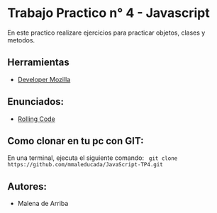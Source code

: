 # Trabajo Practico n° 4 - Javascript 

En este practico realizare ejercicios para practicar objetos, clases y metodos.

## Herramientas
- [Developer Mozilla](https://developer.mozilla.org/es/)

## Enunciados:

- [Rolling Code](https://docs.google.com/document/d/1wbQa5l7nyT9yvRn8H-APBe69P0sjr7BU_tn3TipmMOA/edit)

## Como clonar en tu pc con GIT:

En una terminal, ejecuta el siguiente comando:
``` git clone https://github.com/mmaleducada/JavaScript-TP4.git```

## Autores:
- Malena de Arriba